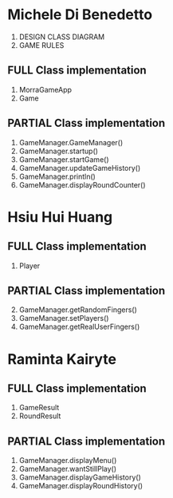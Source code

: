 # Michele Di Benedetto

1. DESIGN CLASS DIAGRAM
2. GAME RULES

## FULL Class implementation

1. MorraGameApp
2. Game

## PARTIAL Class implementation

1. GameManager.GameManager()
2. GameManager.startup()
3. GameManager.startGame()
4. GameManager.updateGameHistory()
5. GameManager.println()
6. GameManager.displayRoundCounter()

# Hsiu Hui Huang

## FULL Class implementation

1. Player

## PARTIAL Class implementation

2. GameManager.getRandomFingers()
3. GameManager.setPlayers()
4. GameManager.getRealUserFingers()

# Raminta Kairyte

## FULL Class implementation

1. GameResult
2. RoundResult

## PARTIAL Class implementation

1. GameManager.displayMenu()
2. GameManager.wantStillPlay()
3. GameManager.displayGameHistory()
4. GameManager.displayRoundHistory()

